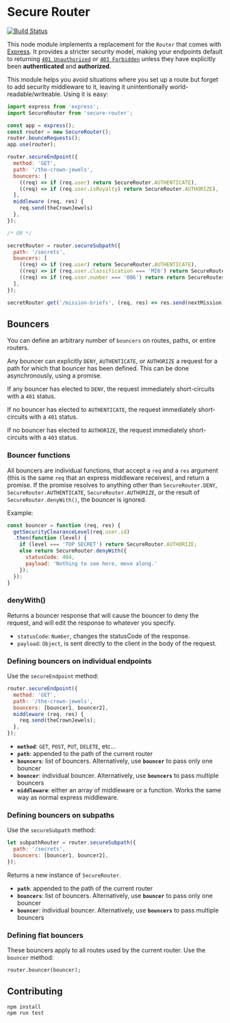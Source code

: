 # Secure Router

[![Build
Status](https://travis-ci.org/goodeggs/secure-router.svg?branch=master)](https://travis-ci.org/goodeggs/secure-router)

This node module implements a replacement for the `Router` that comes with
[Express][express]. It provides a stricter security model, making your
endpoints default to returning [`401 Unauthorized`][rfc401] or [`403
Forbidden`][rfc403] unless they have explicitly been **authenticated** and
**authorized**.

This module helps you avoid situations where you set up a route but forget
to add security middleware to it, leaving it unintentionally
world-readable/writeable. Using it is easy:

```javascript
import express from 'express';
import SecureRouter from 'secure-router';

const app = express();
const router = new SecureRouter();
router.bounceRequests();
app.use(router);

router.secureEndpoint({
  method: 'GET',
  path: '/the-crown-jewels',
  bouncers: [
    ((req) => if (req.user) return SecureRouter.AUTHENTICATE),
    ((req) => if (req.user.isRoyalty) return SecureRouter.AUTHORIZE),
  ],
  middleware (req, res) {
    req.send(theCrownJewels)
  },
});

/* OR */

secretRouter = router.secureSubpath({
  path: '/secrets',
  bouncers: [
    ((req) => if (req.user) return SecureRouter.AUTHENTICATE),
    ((req) => if (req.user.classification === 'MI6') return SecureRouter.AUTHORIZE),
    ((req) => if (req.user.number === '006') return return SecureRouter.DENY),
  ],
});

secretRouter.get('/mission-briefs', (req, res) => res.send(nextMission));
```

[rfc401]: https://httpstatuses.com/401
[rfc403]: https://httpstatuses.com/403
[express]: https://expressjs.com/

## Bouncers

You can define an arbitrary number of `bouncers` on routes, paths, or entire
routers.

Any bouncer can explicitly `DENY`, `AUTHENTICATE`, or `AUTHORIZE` a request for
a path for which that bouncer has been defined. This can be done asynchronously,
using a promise.

If any bouncer has elected to `DENY`, the request immediately short-circuits
with a `401` status.

If no bouncer has elected to `AUTHENTICATE`, the request immediately
short-circuits with a `401` status.

If no bouncer has elected to `AUTHORIZE`, the request immediately
short-circuits with a `403` status.

### Bouncer functions

All bouncers are individual functions, that accept a `req` and a `res` argument
(this is the same `req` that an express middleware receives), and return a
promise.  If the promise resolves to anything other than `SecureRouter.DENY`,
`SecureRouter.AUTHENTICATE`, `SecureRouter.AUTHORIZE`, or the result of
`SecureRouter.denyWith()`, the bouncer is ignored.

Example:

```js
const bouncer = function (req, res) {
  getSecurityClearanceLevel(req.user.id)
  .then(function (level) {
    if (level === 'TOP SECRET') return SecureRouter.AUTHORIZE;
    else return SecureRouter.denyWith({
      statusCode: 404,
      payload: 'Nothing to see here, move along.'
    });
  });
}
```

### denyWith()

Returns a bouncer response that will cause the bouncer to deny the request,
and will edit the response to whatever you specify.

- `statusCode`: `Number`, changes the statusCode of the response.
- `payload`: `Object`, is sent directly to the client in the body of the
  request.

### Defining bouncers on individual endpoints

Use the `secureEndpoint` method:

```js
router.secureEndpoint({
  method: 'GET',
  path: '/the-crown-jewels',
  bouncers: [bouncer1, bouncer2],
  middleware (req, res) {
    req.send(theCrownJewels);
  },
});
```

- **`method`**: `GET`, `POST`, `PUT`, `DELETE`, etc...
- **`path`**: appended to the path of the current router
- **`bouncers`**: list of bouncers. Alternatively, use **`bouncer`** to pass
  only one bouncer
- **`bouncer`**: individual bouncer. Alternatively, use **`bouncers`** to pass
  multiple bouncers
- **`middleware`**: either an array of middleware or a function. Works the
  same way as normal express middleware.

### Defining bouncers on subpaths

Use the `secureSubpath` method:

```js
let subpathRouter = router.secureSubpath({
  path: '/secrets',
  bouncers: [bouncer1, bouncer2],
});
```

Returns a new instance of `SecureRouter`.

- **`path`**: appended to the path of the current router
- **`bouncers`**: list of bouncers. Alternatively, use **`bouncer`** to pass
  only one bouncer
- **`bouncer`**: individual bouncer. Alternatively, use **`bouncers`** to pass
  multiple bouncers

### Defining flat bouncers

These bouncers apply to all routes used by the current router. Use the
`bouncer` method:

```
router.bouncer(bouncer);
```

## Contributing

```
npm install
npm run test
```
